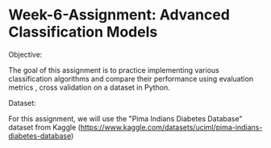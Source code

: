 # Week-6-Assignment: Advanced Classification Models

Objective:

The goal of this assignment is to practice implementing various classification algorithms and compare their performance using evaluation metrics , cross validation on a dataset in Python.

Dataset:

For this assignment, we will use the "Pima Indians Diabetes Database" dataset from Kaggle 
(https://www.kaggle.com/datasets/uciml/pima-indians-diabetes-database)
